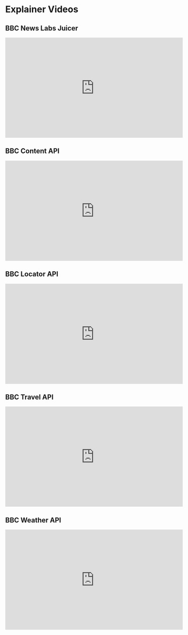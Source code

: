 # <i class="fa fa-lg fa-youtube"></i> Explainer Videos

## BBC News Labs Juicer

<iframe width="560" height="315" src="https://www.youtube.com/embed/uIwWN1ALQWU" frameborder="0" allowfullscreen></iframe>

## BBC Content API 

<iframe width="560" height="315" src="https://www.youtube.com/embed/HH-2oWIEcN8" frameborder="0" allowfullscreen></iframe>

## BBC Locator API

<iframe width="560" height="315" src="https://www.youtube.com/embed/w8DrlpLLat0" frameborder="0" allowfullscreen></iframe>

## BBC Travel API

<iframe width="560" height="315" src="https://www.youtube.com/embed/aO25nDcp_ik" frameborder="0" allowfullscreen></iframe>

## BBC Weather API

<iframe width="560" height="315" src="https://www.youtube.com/embed/IJZlz7GJQhk" frameborder="0" allowfullscreen></iframe>

